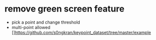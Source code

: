 # remove green screen feature
* pick a point and change threshold
* multi-point allowed
[]https://github.com/s0ngkran/keypoint_dataset/tree/master/example
